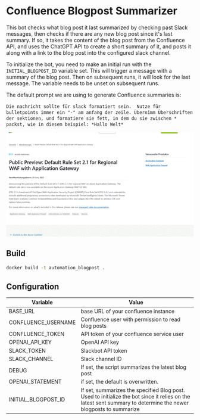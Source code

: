 # Confluence Blogpost Summarizer

This bot checks what blog post it last summarized by checking past Slack messages, then checks if there are any new blog post since it's last summary. If so, it takes the content of the blog post from the Confluence API, and uses the ChatGPT API to create a short summary of it, and posts it along with a link to the blog post into the configured slack channel.

To initialize the bot, you need to make an initial run with the `INITIAL_BLOGPOST_ID` variable set. This will trigger a message with a summary of the blog post. Then on subsequent runs, it will look for the last message. The variable needs to be unset on subsequent runs.

The default prompt we are using to generate Confluence summaries is:

```Du bist Pexon und erstellst eine lockere Zusammenfassung. Fasse folgenden Text in maximal 150 Wörtern und Bulletpoints zusammen. 
Die nachricht sollte für slack formatiert sein.  Nutze für bulletpoints immer ein "-" am anfang der zeile. Übernimm Überschriften der sektionen, und formatiere sie fett, in dem du sie zwischen * packst, wie in diesem beispiel: *Hallo Welt* 
```

![](img/demo.gif)

## Build

```bash
docker build -t automation_blogpost .
```

## Configuration

| Variable            | Value                                                                                                                                                           |
| ------------------- | --------------------------------------------------------------------------------------------------------------------------------------------------------------- |
| BASE_URL            | base URL of your confluence instance                                                                                                                            |
| CONFLUENCE_USERNAME | Confluence user with permission to read blog posts                                                                                                              |
| CONFLUENCE_TOKEN    | API token of your confluence service user                                                                                                                       |
| OPENAI_API_KEY      | OpenAI API key                                                                                                                                                  |
| SLACK_TOKEN         | Slackbot API token                                                                                                                                              |
| SLACK_CHANNEL       | Slack channel ID                                                                                                                                                |
| DEBUG               | If set, the script summarizes the latest blog post                                                                                                              |
| OPENAI_STATEMENT    | if set, the default is overwritten.                                                                                                                             |
| INITIAL_BLOGPOST_ID | If set, summarizes the specified Blog post. Used to initialize the bot since it relies on the latest sent summary to determine the newer blogposts to summarize |
